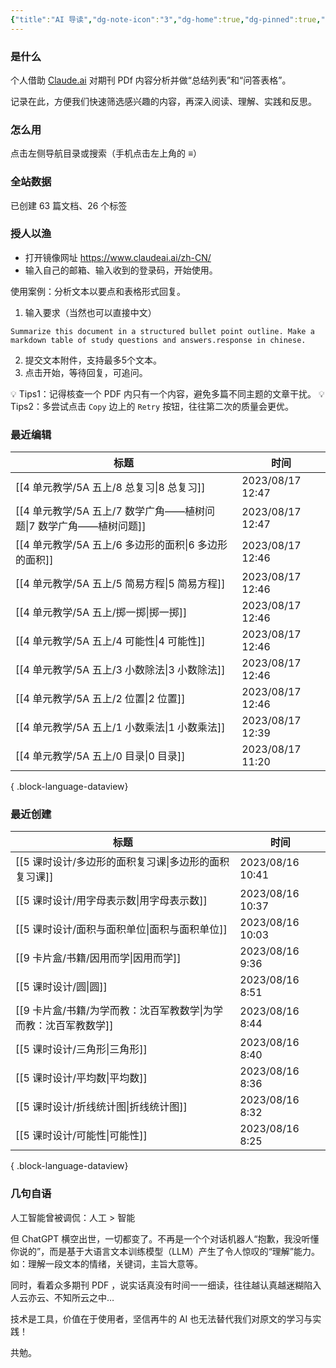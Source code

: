 ```yaml
---
{"title":"AI 导读","dg-note-icon":"3","dg-home":true,"dg-pinned":true,"dg-publish":true,"permalink":"/home/","pinned":true,"tags":["gardenEntry"],"dgPassFrontmatter":true,"noteIcon":"3"}
---
```



### 是什么

个人借助 [Claude.ai](https://claude.ai/) 对期刊 PDf 内容分析并做“总结列表”和“问答表格”。

记录在此，方便我们快速筛选感兴趣的内容，再深入阅读、理解、实践和反思。

### 怎么用

点击左侧导航目录或搜索（手机点击左上角的 **≡**）

### 全站数据

<p><span><p>已创建 63 篇文档、26 个标签</p></span></p>

### 授人以渔

- 打开镜像网址 https://www.claudeai.ai/zh-CN/
- 输入自己的邮箱、输入收到的登录码，开始使用。

使用案例：分析文本以要点和表格形式回复。

1. 输入要求（当然也可以直接中文）

```
Summarize this document in a structured bullet point outline. Make a markdown table of study questions and answers.response in chinese.
```

2. 提交文本附件，支持最多5个文本。
3. 点击开始，等待回复，可追问。

💡 Tips1：记得核查一个 PDF 内只有一个内容，避免多篇不同主题的文章干扰。
💡 Tips2：多尝试点击 `Copy` 边上的 `Retry` 按钮，往往第二次的质量会更优。


### 最近编辑

| 标题                                             | 时间               |
| ---------------------------------------------- | ---------------- |
| [[4 单元教学/5A 五上/8 总复习\|8 总复习]]               | 2023/08/17 12:47 |
| [[4 单元教学/5A 五上/7 数学广角——植树问题\|7 数学广角——植树问题]] | 2023/08/17 12:47 |
| [[4 单元教学/5A 五上/6 多边形的面积\|6 多边形的面积]]         | 2023/08/17 12:46 |
| [[4 单元教学/5A 五上/5 简易方程\|5 简易方程]]             | 2023/08/17 12:46 |
| [[4 单元教学/5A 五上/掷一掷\|掷一掷]]                   | 2023/08/17 12:46 |
| [[4 单元教学/5A 五上/4 可能性\|4 可能性]]               | 2023/08/17 12:46 |
| [[4 单元教学/5A 五上/3 小数除法\|3 小数除法]]             | 2023/08/17 12:46 |
| [[4 单元教学/5A 五上/2 位置\|2 位置]]                 | 2023/08/17 12:46 |
| [[4 单元教学/5A 五上/1 小数乘法\|1 小数乘法]]             | 2023/08/17 12:39 |
| [[4 单元教学/5A 五上/0 目录\|0 目录]]                 | 2023/08/17 11:20 |

{ .block-language-dataview}

### 最近创建

| 标题                                       | 时间               |
| ---------------------------------------- | ---------------- |
| [[5 课时设计/多边形的面积复习课\|多边形的面积复习课]]       | 2023/08/16 10:41 |
| [[5 课时设计/用字母表示数\|用字母表示数]]             | 2023/08/16 10:37 |
| [[5 课时设计/面积与面积单位\|面积与面积单位]]           | 2023/08/16 10:03 |
| [[9 卡片盒/书籍/因用而学\|因用而学]]               | 2023/08/16 9:36  |
| [[5 课时设计/圆\|圆]]                       | 2023/08/16 8:51  |
| [[9 卡片盒/书籍/为学而教：沈百军教数学\|为学而教：沈百军教数学]] | 2023/08/16 8:44  |
| [[5 课时设计/三角形\|三角形]]                   | 2023/08/16 8:40  |
| [[5 课时设计/平均数\|平均数]]                   | 2023/08/16 8:36  |
| [[5 课时设计/折线统计图\|折线统计图]]               | 2023/08/16 8:32  |
| [[5 课时设计/可能性\|可能性]]                   | 2023/08/16 8:25  |

{ .block-language-dataview}


### 几句自语

人工智能曾被调侃：人工 > 智能

但 ChatGPT 横空出世，一切都变了。不再是一个个对话机器人“抱歉，我没听懂你说的”，而是基于大语言文本训练模型（LLM）产生了令人惊叹的“理解”能力。如：理解一段文本的情绪，关键词，主旨大意等。

同时，看着众多期刊 PDF ，说实话真没有时间一一细读，往往越认真越迷糊陷入人云亦云、不知所云之中…

技术是工具，价值在于使用者，坚信再牛的 AI 也无法替代我们对原文的学习与实践！

共勉。